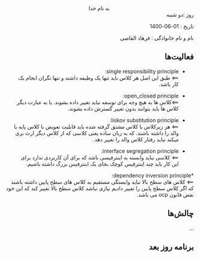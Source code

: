<div dir="rtl" align="center">
به نام خدا
</div>
<div dir="rtl" align="right">
روز :دو شنبه  

تاریخ : 01-06-1400 

  نام و نام خانوادگی : فرهاد القاصی

## فعالیت‌ها 
* single responsibility principle:<br>
==> طبق این اصل هر کلاس باید تنها یک وظیفه داشته و تنها نگران انجام یک کار باشد.<br>
  
* open_closed principle:<br>
==>کلاس ها به هیچ وجه برای توسعه نباید تغییر داده بشوند. یا به عبارت دیگر کلاس ها باید بتوانند بدون تغییر گسترش داده بشوند.<br>
* liskov substitution principle: <br>
==> هر زیرکلاس یا کلاس مشتق گرفته شده باید قابلیت تعویض با کلاس پایه یا والد را داشته باشند. که به زبان ساده یعنی کلاسی که از کلاس دیگر ارث بری میکند نباید رفتار کلاس والد را تغییر دهد.<br>
  
* interface segregation principle:<br>
==> کلاسی نباید وابسته به اینترفیسی باشد که برای آن کاربردی ندارد برای این کار باید چند اینترفیس کوچک بجای یک اینترفیس بزرگ داشته باشیم.<br>
  
*dependency inversion principle:<br>
==> کلاس های سطح بالا نباید وابستگی مستقیم به کلاس های سطح پایین داشته باشند که اگر کلاس سطح پایین را تغییر دادیم نیازی نباشد کلاس سطح بالا تغییر کند که این خود نقض قانون ocp می باشد.

## چالش‌ها
...
## برنامه روز بعد

</div>

